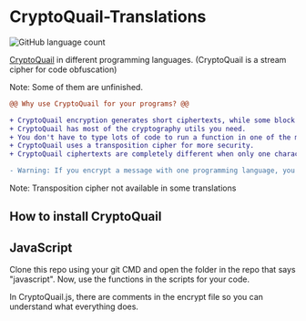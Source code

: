 # CryptoQuail-Translations
![GitHub language count](https://img.shields.io/github/languages/count/cardinal9999/CryptoQuail-translations)

[CryptoQuail](https://github.com/cardinal9999/CryptoQuail) in different programming languages. (CryptoQuail is a stream cipher for code obfuscation)

Note: Some of them are unfinished.
```diff
@@ Why use CryptoQuail for your programs? @@

+ CryptoQuail encryption generates short ciphertexts, while some block ciphers generate ciphertexts way longer than the plaintext.
+ CryptoQuail has most of the cryptography utils you need.
+ You don't have to type lots of code to run a function in one of the modules.
+ CryptoQuail uses a transposition cipher for more security.
+ CryptoQuail ciphertexts are completely different when only one character of the key is changed. This is called the avalanche effect.

- Warning: If you encrypt a message with one programming language, you cannot decrypt it with another translation of CryptoQuail.
```

Note: Transposition cipher not available in some translations

## How to install CryptoQuail

## JavaScript
Clone this repo using your git CMD and open the folder in the repo that says "javascript". Now, use the functions in the scripts for your code.

In CryptoQuail.js, there are comments in the encrypt file so you can understand what everything does.
